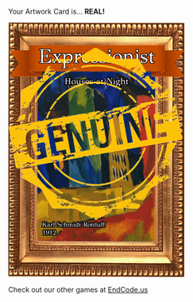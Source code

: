 Your Artwork Card is... 
  **REAL!**
 
 ![alt text](ArtworHouses_at_Night_Real[face,1].png?raw=true "Artwork Card")  
 
 
 
 
 
 Check out our other games at [EndCode.us](https://endcode.us/)